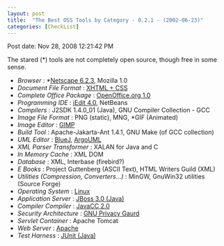 ```yaml
---
layout: post
title:  "The Best OSS Tools by Category - 0.2.1 - (2002-06-23)"
categories: [CheckList]
---
```


Post date: Nov 28, 2008 12:21:42 PM

The stared (*) tools are not completely open source, though free in some sense.

*   *Browser* : \*[Netscape 6.2.3](https://www.netscape.com/), Mozilla 1.0
*   *Document File Format* : [XHTML + CSS](https://www.w3c.org/)
*   *Complete Office Package* : [OpenOffice.org 1.0](https://www.openoffice.org/)
*   *Programming IDE* : [jEdit 4.0](https://www.jedit.org/), NetBeans
*   *Compilers* : J2SDK 1.4.0_01 (Java), GNU Compiler Collection - GCC
*   *Image File Format* : PNG (static), MNG, \*GIF (Animated)
*   *Image Editor* : [GIMP](https://www.gimp.org/)
*   *Build Tool* : Apache-Jakarta-Ant 1.4.1, GNU Make (of GCC collection)
*   *UML Editor* : [BlueJ](https://www.bluej.org/), [ArgoUML](https://www.argouml.org/)
*   *XML Parser Transformer* : XALAN for Java and C
*   *In Memory Cache* : XML DOM
*   *Database* : XML, Interbase (firebird?)
*   *E Books* : Project Guttenberg (ASCII Text), HTML Writers Guild (XML)
*   *Utilities (Compression, Converters...)* : MinGW, GnuWin32 utilities (Source Forge)
*   *Operating System* : [Linux](https://www.linux.org/)
*   *Application Server* : [JBoss 3.0 (Java)](https://www.jboss.org/)
*   *Compiler Compiler* : [JavaCC 2.0](https://www.metamata.com/)
*   *Security Architecture* : [GNU Privacy Gaurd](https://www.gnupg.org/)
*   *Servlet Container* : Apache Tomcat
*   *Web Server* : [Apache](https://www.apache.org/)
*   *Test Harness* : [JUnit (Java)](https://www.junit.org/)

